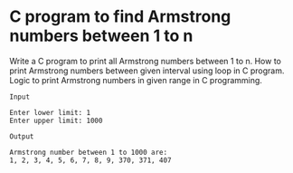 # C program to find Armstrong numbers between 1 to n
Write a C program to print all Armstrong numbers between 1 to n. How to print Armstrong numbers between given interval using loop in C program. Logic to print Armstrong numbers in given range in C programming.

```
Input

Enter lower limit: 1
Enter upper limit: 1000

Output

Armstrong number between 1 to 1000 are:
1, 2, 3, 4, 5, 6, 7, 8, 9, 370, 371, 407
```
